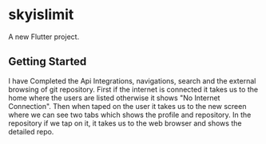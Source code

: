 # skyislimit

A new Flutter project.

## Getting Started
 I have Completed the Api Integrations, navigations,
 search and the external browsing of git repository.
 First if the internet is connected it takes us to the home where 
 the users are listed otherwise it shows "No Internet Connection".
 Then when taped on the user it takes us to the new screen where we can
 see two tabs which shows the profile and repository. In the repository if we tap
 on it, it takes us to the web browser and shows the detailed repo.